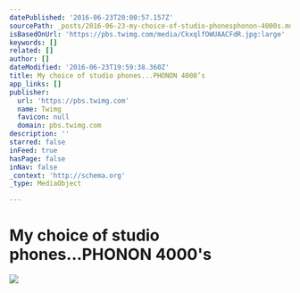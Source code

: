 ```yaml
---
datePublished: '2016-06-23T20:00:57.157Z'
sourcePath: _posts/2016-06-23-my-choice-of-studio-phonesphonon-4000s.md
isBasedOnUrl: 'https://pbs.twimg.com/media/CkxqlfOWUAACFdR.jpg:large'
keywords: []
related: []
author: []
dateModified: '2016-06-23T19:59:38.360Z'
title: My choice of studio phones...PHONON 4000’s
app_links: []
publisher:
  url: 'https://pbs.twimg.com'
  name: Twimg
  favicon: null
  domain: pbs.twimg.com
description: ''
starred: false
inFeed: true
hasPage: false
inNav: false
_context: 'http://schema.org'
_type: MediaObject

---
```

# My choice of studio phones...PHONON 4000's

<article style=""><img src="https://imgflo.herokuapp.com/graph/vahj1ThiexotieMo/e400a957e91550003856326d6d1cd856/noop.jpg?input=https%3A%2F%2Fpbs.twimg.com%2Fmedia%2FCkxqlfOWUAACFdR.jpg%3Alarge" /></article>